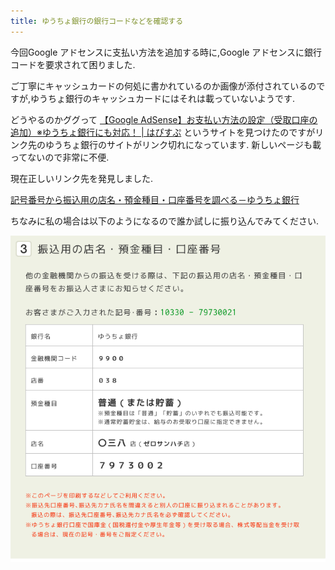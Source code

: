 ```yaml
---
title: ゆうちょ銀行の銀行コードなどを確認する
---
```


今回Google アドセンスに支払い方法を追加する時に,Google アドセンスに銀行コードを要求されて困りました.

ご丁寧にキャッシュカードの何処に書かれているのか画像が添付されているのですが,ゆうちょ銀行のキャッシュカードにはそれは載っていないようです.

どうやるのかググって
[【Google AdSense】お支払い方法の設定（受取口座の追加）※ゆうちょ銀行にも対応！ | はぴすぷ](http://hapisupu.com/2015/10/google-adsense-add-payment-method/)
というサイトを見つけたのですがリンク先のゆうちょ銀行のサイトがリンク切れになっています.
新しいページも載ってないので非常に不便.

現在正しいリンク先を発見しました.

[記号番号から振込用の店名・預金種目・口座番号を調べる－ゆうちょ銀行](http://www.jp-bank.japanpost.jp/kojin/sokin/furikomi/kouza/kj_sk_fm_kz_1.html)

ちなみに私の場合は以下のようになるので誰か試しに振り込んでみてください.

![振込用の店名・預金種目・口座番号](/asset/screenshot-2018-02-04-16-55-40.png)
